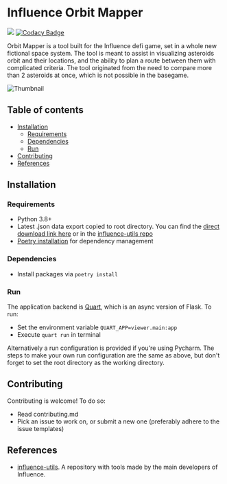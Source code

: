 # Influence Orbit Mapper
![](https://img.shields.io/badge/python-v3.8-blue)
[![Codacy Badge](https://app.codacy.com/project/badge/Grade/d62746887a694002907b83828aa57c89)](https://www.codacy.com/gh/MichaelVerdegaal/InfluenceOrbitMapper/dashboard?utm_source=github.com&amp;utm_medium=referral&amp;utm_content=MichaelVerdegaal/InfluenceOrbitMapper&amp;utm_campaign=Badge_Grade)

Orbit Mapper is a tool built for the Influence defi game, set in a whole new fictional space system. The tool is meant
to assist in visualizing asteroids orbit and their locations, and the ability to plan a route between them with
complicated criteria. The tool originated from the need to compare more than 2 asteroids at once, which is not possible
in the basegame.

![Thumbnail](https://cdn.discordapp.com/attachments/697855611643232394/903745762045870080/brave_mK8x5WQ404.png)

## Table of contents
- [Installation](#installation)
  - [Requirements](#requirements)
  - [Dependencies](#dependencies)
  - [Run](#run)
- [Contributing](#contributing)
- [References](#references)

## Installation
### Requirements

- Python 3.8+
- Latest .json data export copied to root directory. You can find
  the [direct download link here](https://www.dropbox.com/sh/5g3ww8wi9n0p4s6/AADcR0lgL8iKTQrpiWUC37Oxa?dl=0) or in
  the [influence-utils repo](https://github.com/Influenceth/influence-utils)
- [Poetry installation](https://python-poetry.org/docs/) for dependency management

### Dependencies

- Install packages via `poetry install`

### Run 

The application backend is [Quart](https://pgjones.gitlab.io/quart/), which is an async version 
of Flask. To run:
- Set the environment variable `QUART_APP=viewer.main:app`
- Execute `quart run` in terminal

Alternatively a run configuration is provided if you're using Pycharm. The steps to make your own run configuration are 
the same as above, but don't forget to set the root directory as the working directory.

## Contributing

Contributing is welcome! To do so:
- Read contributing.md 
- Pick an issue to work on, or submit a new one (preferably adhere to the issue templates)

## References

- [influence-utils](https://github.com/Influenceth/influence-utils). A repository with tools made by the main developers
  of Influence.
